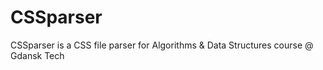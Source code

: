 # CSSparser
CSSparser is a CSS file parser for Algorithms &amp; Data Structures course @ Gdansk Tech
